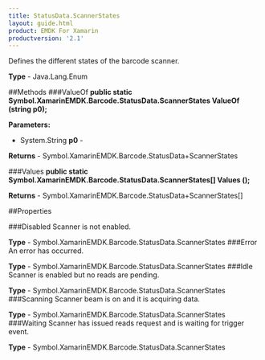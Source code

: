```yaml
---
title: StatusData.ScannerStates
layout: guide.html 
product: EMDK For Xamarin 
productversion: '2.1' 
---
```

Defines the different states of the barcode scanner.

**Type** - Java.Lang.Enum

##Methods
###ValueOf
**public static Symbol.XamarinEMDK.Barcode.StatusData.ScannerStates ValueOf (string p0);**


        

**Parameters:** 

* System.String **p0** - 
        

**Returns** - Symbol.XamarinEMDK.Barcode.StatusData+ScannerStates

###Values
**public static Symbol.XamarinEMDK.Barcode.StatusData.ScannerStates[] Values ();**


        


**Returns** - Symbol.XamarinEMDK.Barcode.StatusData+ScannerStates[]

##Properties

###Disabled
Scanner is not enabled.

**Type** - Symbol.XamarinEMDK.Barcode.StatusData.ScannerStates
###Error
An error has occurred.

**Type** - Symbol.XamarinEMDK.Barcode.StatusData.ScannerStates
###Idle
Scanner is enabled but no reads are pending.

**Type** - Symbol.XamarinEMDK.Barcode.StatusData.ScannerStates
###Scanning
Scanner beam is on and it is acquiring data.

**Type** - Symbol.XamarinEMDK.Barcode.StatusData.ScannerStates
###Waiting
Scanner has issued reads request and is waiting for trigger event.

**Type** - Symbol.XamarinEMDK.Barcode.StatusData.ScannerStates


